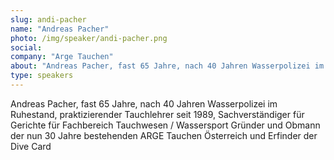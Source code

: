```yaml
---
slug: andi-pacher
name: "Andreas Pacher"
photo: /img/speaker/andi-pacher.png
social:
company: "Arge Tauchen"
about: "Andreas Pacher, fast 65 Jahre, nach 40 Jahren Wasserpolizei im Ruhestand, praktizierender Tauchlehrer seit 1989, Sachverständiger für Gerichte für Fachbereich Tauchwesen / Wassersport Gründer und Obmann der nun 30 Jahre bestehenden ARGE Tauchen Österreich und Erfinder der Dive Card"
type: speakers
---
```


Andreas Pacher, fast 65 Jahre, nach 40 Jahren Wasserpolizei im Ruhestand, praktizierender Tauchlehrer seit 1989, Sachverständiger für Gerichte für Fachbereich Tauchwesen / Wassersport
Gründer und Obmann der nun 30 Jahre bestehenden ARGE Tauchen Österreich und Erfinder der Dive Card